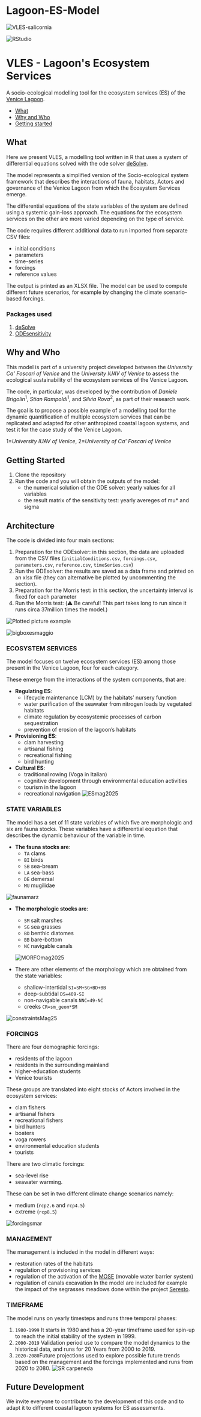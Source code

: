 # Lagoon-ES-Model
![VLES-salicornia](https://github.com/user-attachments/assets/04a0d529-3a88-49ab-ad03-f3266b77dabf)

![RStudio](https://img.shields.io/badge/RStudio-4285F4?style=for-the-badge&logo=rstudio&logoColor=white)
# VLES - Lagoon's Ecosystem Services
A socio-ecological modelling tool for the ecosystem services (ES) of the [Venice Lagoon](https://en.wikipedia.org/wiki/Venetian_Lagoon).

- [What](#what)
- [Why and Who](#why-and-who)
- [Getting started](#getting-started) 


## What

Here we present VLES, a modelling tool written in R that uses a system of differential equations solved with the ode solver [deSolve](https://cran.r-project.org/web/packages/deSolve/index.html).

The model represents a simplified version of the Socio-ecological system framework that describes the interactions of fauna,
habitats, Actors and governance of the Venice Lagoon from which the Ecosystem Services emerge.

The differential equations of the state variables of the system are defined using a systemic gain-loss approach.
The equations for the ecosystem services on the other are more varied depending on the type of service.

The code requires different additional data to run imported from separate CSV files:
* initial conditions
* parameters
* time-series
* forcings
* reference values

The output is printed as an XLSX file. The model can be used to compute different future scenarios,
for example by changing the climate scenario-based forcings.

### Packages used
1. [deSolve](https://cran.r-project.org/web/packages/deSolve/index.html)
2. [ODEsensitivity](https://cran.r-project.org/web/packages/ODEsensitivity/index.html)


## Why and Who
This model is part of a university project developed between the _University Ca' Foscari of Venice_ and the _University IUAV of
Venice_ to assess the ecological sustainability of the ecosystem services of the Venice Lagoon.

The code, in particular, was developed by the contribution of _Daniele Brigolin_<sup>1</sup>, _Stian Rampoldi_<sup>1</sup>, and _Silvia Rova_<sup>2</sup>, as part of their research work.

The goal is to propose a possible example of a modelling tool for the dynamic quantification of multiple ecosystem services that can be 
replicated and adapted for other anthropized coastal lagoon systems, and test it for the case study of the Venice Lagoon.

1=_University IUAV of Venice_,
2=_University of Ca' Foscari of Venice_

## Getting Started
1. Clone the repository
2. Run the code and you will obtain the outputs of the model:
   * the numerical solution of the ODE solver: yearly values for all variables
   * the result matrix of the sensitivity test: yearly avereges of mu* and sigma

<!-- 
See if it's possible to have the relative path of the csv files in the R code,
that way people can directly clone the repository and run the code,
withouth the need to change anything.
-->

## Architecture

The code is divided into four main sections: 
1. Preparation for the ODEsolver:
  in this section, the data are uploaded from the CSV files
  (`initialConditions.csv`, `forcings.csv`, `parameters.csv`, `reference.csv`, `timeSeries.csv`)
2. Run the ODEsolver:
  the results are saved as a data frame and printed on an xlsx file (they can alternative be plotted by uncommenting the section).
3. Preparation for the Morris test:
  in this section, the uncertainty interval is fixed for each parameter 
4. Run the Morris test:
   (⚠️ Be careful! This part takes long to run since it runs circa 37million times the model.)

<!-- Could be nice to have a picture of a plotted example -->
<picture>
 <source media="(prefers-color-scheme: dark)" srcset="YOUR-DARKMODE-IMAGE">
 <source media="(prefers-color-scheme: light)" srcset="YOUR-LIGHTMODE-IMAGE">
 <img alt="Plotted picture example" src="plotted-example-image">
</picture>

![bigboxesmaggio](https://github.com/user-attachments/assets/f279560a-412a-4c72-ae1e-a89c67d06cf4)

### ECOSYSTEM SERVICES

The model focuses on twelve ecosystem services (ES) among those present in the Venice Lagoon, four for each category.

These emerge from the interactions of the system components, that are:
* **Regulating ES**:
  - lifecycle maintenance (LCM) by the habitats’ nursery function
  - water purification of the seawater from nitrogen loads by vegetated habitats
  - climate regulation by ecosystemic processes of carbon sequestration
  - prevention of erosion of the lagoon’s habitats
* **Provisioning ES**:
  - clam harvesting
  - artisanal fishing
  - recreational fishing
  - bird hunting
* **Cultural ES**:
  - traditional rowing (Voga in Italian)
  - cognitive development through environmental education activities
  - tourism in the lagoon
  - recreational navigation
![ESmag2025](https://github.com/user-attachments/assets/2421d1bd-e964-4f03-a43f-d59791edb90c)

### STATE VARIABLES

The model has a set of 11 state variables of which five are morphologic and six are fauna stocks. 
These variables have a differential equation that describes the dynamic behaviour of the variable in time.

* **The fauna stocks are**:
  - `TA` clams
  - `BI` birds
  - `SB` sea-bream
  - `LA` sea-bass
  - `DE` demersal
  - `MU` mugilidae
  
 ![faunamarz](https://github.com/user-attachments/assets/67750a34-09e0-4cc6-8e10-d093331a07c3)
 
* **The morphologic stocks are**:
  - `SM` salt marshes
  - `SG` sea grasses
  - `BD` benthic diatomes
  - `BB` bare-bottom
  - `NC` navigable canals
    
  ![MORFOmag2025](https://github.com/user-attachments/assets/ccdc6711-1115-42b0-8887-e654601dc3d6)

* There are other elements of the morphology which are obtained from the state variables:
  - shallow-intertidal `SI=SM+SG+BD+BB`
  - deep-subtidal `DS=409-SI`
  - non-navigable canals `NNC=49-NC`
  - creeks `CR=sm_geom*SM`
    
![constraintsMag25](https://github.com/user-attachments/assets/36d8b122-ca5c-4b0f-8953-dfe9efbffc46)

### FORCINGS

There are four demographic forcings:
* residents of the lagoon
* residents in the surrounding mainland
* higher-education students
* Venice tourists

These groups are translated into eight stocks of Actors involved in the ecosystem services:
* clam fishers
* artisanal fishers
* recreational fishers
* bird hunters
* boaters
* voga rowers
* environmental education students
* tourists

There are two climatic forcings:
* sea-level rise
* seawater warming.

These can be set in two different climate change scenarios namely:
* medium (`rcp2.6` and `rcp4.5`)
* extreme (`rcp8.5`)

![forcingsmar](https://github.com/user-attachments/assets/3f1fe75c-ac96-47ba-8bbf-e20f6d3e24f8)

### MANAGEMENT

The management is included in the model in different ways:
* restoration rates of the habitats
* regulation of provisioning services
* regulation of the activation of the [MOSE](https://en.wikipedia.org/wiki/MOSE) (movable water barrier system)
* regulation of canals excavation
In the model are included for example the impact of the segrasses meadows done within the project [Seresto](https://www.isprambiente.gov.it/it/progetti/cartella-progetti-in-corso/acque-interne-e-marino-costiere-1/progetti-conclusi/life-seresto).

### TIMEFRAME

The model runs on yearly timesteps and runs three temporal phases:
1. `1980-1999` It starts in 1980 and has a 20-year timeframe used for spin-up to reach the initial stability of the system in 1999.
2. `2000-2019` Validation period use to compare the model dynamics to the historical data, and runs for 20 Years from 2000 to 2019.
3. `2020-2080`Future projections used to explore possible future trends based on the management and the forcings implemented and runs from 2020 to 2080.
![SR carpeneda](https://github.com/user-attachments/assets/17d54371-1986-416d-ad95-898e122ebda2)

## Future Development
We invite everyone to contribute to the development of this code and to adapt it to different coastal lagoon systems for ES assessments.

